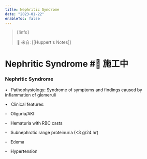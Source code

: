 ```yaml
---
title: Nephritic Syndrome
date: "2023-01-22"
enableToc: false
---
```


> [!info]
>
> 🌱 來自: [[Huppert's Notes]]

# Nephritic Syndrome #🚧 施工中

### Nephritic Syndrome

•   Pathophysiology: Syndrome of symptoms and findings caused by inflammation of glomeruli

•   Clinical features:

-   Oliguria/AKI

-   Hematuria with RBC casts

-   Subnephrotic range proteinuria (<3 g/24 hr)

-   Edema

-   Hypertension


